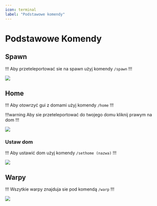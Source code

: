 ```yaml
---
icon: terminal
label: "Podstawowe komendy"
---
```


# Podstawowe Komendy

## Spawn

!!!
Aby przeteleportować sie na spawn użyj komendy `/spawn`
!!!

![](https://i.imgur.com/WrtKZgJ.png)

## Home

!!!
Aby otowrzyć gui z domami użyj komendy `/home`
!!!

!!!warning 
Aby sie przeteleportować do twojego domu kliknij prawym na dom
!!!

![](https://i.imgur.com/9QrFzlZ.png)

### Ustaw dom

!!!
Aby ustawić dom użyj komendy `/sethome (nazwa)`
!!!

![](https://i.imgur.com/086gZXJ.png)

## Warpy

!!!
Wszytkie warpy znajduja sie pod komendą `/warp`
!!!

![](https://imgur.com/pmASREp.png)